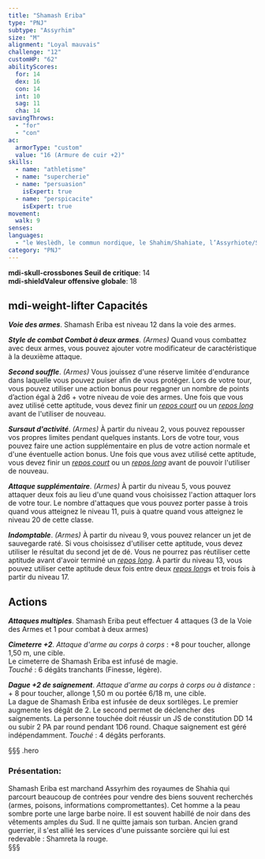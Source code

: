 ```yaml
---
title: "Shamash Eriba"
type: "PNJ"
subtype: "Assyrhim"
size: "M"
alignment: "Loyal mauvais"
challenge: "12"
customHP: "62"
abilityScores:
  for: 14
  dex: 16
  con: 14
  int: 10
  sag: 11
  cha: 14
savingThrows:
  - "for"
  - "con"
ac:
  armorType: "custom"
  value: "16 (Armure de cuir +2)"
skills:
  - name: "athletisme"
  - name: "supercherie"
  - name: "persuasion"
    isExpert: true
  - name: "perspicacite"
    isExpert: true
movement:
  walk: 9
senses:
languages:
  - "le Weslèdh, le commun nordique, le Shahim/Shahiate, l’Assyrhiote/Syride la langue Assyrhim, l'Assyrith un dialecte Assyrhim, Alcante/Alcane commun impérial' "
category: "PNJ"
---
```

**<v-icon>mdi-skull-crossbones</v-icon> Seuil de critique**: 14            
**<v-icon>mdi-shield</v-icon>Valeur offensive globale**: 18     
## <v-icon>mdi-weight-lifter</v-icon> Capacités
_**Voie des armes**_. Shamash Eriba est niveau 12 dans la voie des armes.

_**Style de combat Combat à deux armes**_. *(Armes)* Quand vous combattez avec deux armes, vous pouvez ajouter votre modificateur de caractéristique à la deuxième attaque.  

_**Second souffle**_. *(Armes)* Vous jouissez d'une réserve limitée d'endurance dans laquelle vous pouvez puiser afin de vous protéger. Lors de votre tour, vous pouvez utiliser une action bonus pour regagner un nombre de points d’action égal à 2d6 + votre niveau de voie des armes. Une fois que vous avez utilisé cette aptitude, vous devez finir un [_repos court_](/gerer-la-sante-du-personnage/#repos-court) ou un [_repos long_](/gerer-la-sante-du-personnage/#repos-long) avant de l'utiliser de nouveau.  

_**Sursaut d'activité**_. *(Armes)* À partir du niveau 2, vous pouvez repousser vos propres limites pendant quelques instants. Lors de votre tour, vous pouvez faire une action supplémentaire en plus de votre action normale et d'une éventuelle action bonus. Une fois que vous avez utilisé cette aptitude, vous devez finir un [_repos court_](/gerer-la-sante-du-personnage/#repos-court) ou un [_repos long_](/gerer-la-sante-du-personnage/#repos-long) avant de pouvoir l'utiliser de nouveau.

_**Attaque supplémentaire**_. *(Armes)*  À partir du niveau 5, vous pouvez attaquer deux fois au lieu d'une quand vous choisissez l'action attaquer lors de votre tour. Le nombre d'attaques que vous pouvez porter passe à trois quand vous atteignez le niveau 11, puis à quatre quand vous atteignez le niveau 20 de cette classe.

_**Indomptable**_. *(Armes)*  À partir du niveau 9, vous pouvez relancer un jet de sauvegarde raté. Si vous choisissez d'utiliser cette aptitude, vous devez utiliser le résultat du second jet de dé. Vous ne pourrez pas réutiliser cette aptitude avant d'avoir terminé un [_repos long_](/gerer-la-sante-du-personnage/#repos-long). À partir du niveau 13, vous pouvez utiliser cette aptitude deux fois entre deux [_repos long_](/gerer-la-sante-du-personnage/#repos-long)s et trois fois à partir du niveau 17.

## Actions
_**Attaques multiples**_. Shamash Eriba peut effectuer 4 attaques (3 de la Voie des Armes et 1 pour combat à deux armes)

_**Cimeterre +2**_. _Attaque d'arme au corps à corps_ : +8 pour toucher, allonge 1,50 m, une cible.  
Le cimeterre de Shamash Eriba est infusé de magie.  
_Touché_ : 6 dégâts tranchants (Finesse, légère).

_**Dague +2 de saignement**_. _Attaque d'arme au corps à corps ou à distance_ : + 8 pour toucher, allonge 1,50 m ou portée 6/18 m, une cible.  
La dague de Shamash Eriba est infusée de deux sortilèges. Le premier augmente les dégât de 2. Le second permet de déclencher des saignements. La personne touchée doit réussir un JS de constitution DD 14 ou subir 2 PA par round pendant 1D6 round. Chaque saignement est géré indépendamment.
_Touché_ : 4 dégâts perforants.

§§§ .hero
### Présentation:  
Shamash Eriba est marchand Assyrhim des royaumes de Shahia qui parcourt beaucoup de contrées pour vendre des biens souvent recherchés (armes, poisons, informations compromettantes). Cet homme a la peau sombre porte une large barbe noire. Il est souvent habillé de noir dans des vêtements amples du Sud. Il ne quitte jamais son turban. Ancien grand guerrier, il s'est allié les services d'une puissante sorcière qui lui est redevable : Shamreta la rouge.  
§§§
